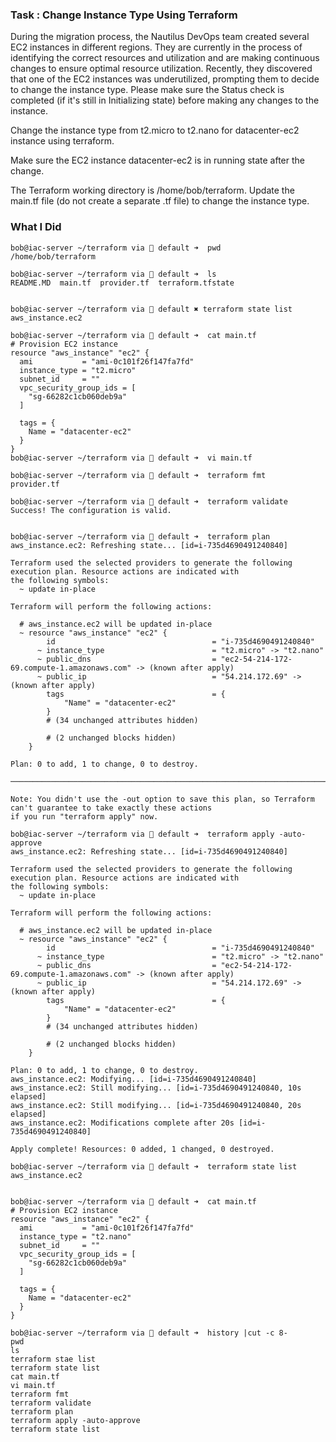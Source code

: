 ### Task : Change Instance Type Using Terraform

During the migration process, the Nautilus DevOps team created several EC2 instances in different regions. They are currently in the process of identifying the correct resources and utilization and are making continuous changes to ensure optimal resource utilization. Recently, they discovered that one of the EC2 instances was underutilized, prompting them to decide to change the instance type. Please make sure the Status check is completed (if it's still in Initializing state) before making any changes to the instance.

Change the instance type from t2.micro to t2.nano for datacenter-ec2 instance using terraform.

Make sure the EC2 instance datacenter-ec2 is in running state after the change.

The Terraform working directory is /home/bob/terraform. Update the main.tf file (do not create a separate .tf file) to change the instance type.


### What I Did
```
bob@iac-server ~/terraform via 💠 default ➜  pwd
/home/bob/terraform

bob@iac-server ~/terraform via 💠 default ➜  ls
README.MD  main.tf  provider.tf  terraform.tfstate


bob@iac-server ~/terraform via 💠 default ✖ terraform state list
aws_instance.ec2

bob@iac-server ~/terraform via 💠 default ➜  cat main.tf 
# Provision EC2 instance
resource "aws_instance" "ec2" {
  ami           = "ami-0c101f26f147fa7fd"
  instance_type = "t2.micro"
  subnet_id     = ""
  vpc_security_group_ids = [
    "sg-66282c1cb060deb9a"
  ]

  tags = {
    Name = "datacenter-ec2"
  }
}
bob@iac-server ~/terraform via 💠 default ➜  vi main.tf 

bob@iac-server ~/terraform via 💠 default ➜  terraform fmt
provider.tf

bob@iac-server ~/terraform via 💠 default ➜  terraform validate
Success! The configuration is valid.


bob@iac-server ~/terraform via 💠 default ➜  terraform plan
aws_instance.ec2: Refreshing state... [id=i-735d4690491240840]

Terraform used the selected providers to generate the following execution plan. Resource actions are indicated with
the following symbols:
  ~ update in-place

Terraform will perform the following actions:

  # aws_instance.ec2 will be updated in-place
  ~ resource "aws_instance" "ec2" {
        id                                   = "i-735d4690491240840"
      ~ instance_type                        = "t2.micro" -> "t2.nano"
      ~ public_dns                           = "ec2-54-214-172-69.compute-1.amazonaws.com" -> (known after apply)
      ~ public_ip                            = "54.214.172.69" -> (known after apply)
        tags                                 = {
            "Name" = "datacenter-ec2"
        }
        # (34 unchanged attributes hidden)

        # (2 unchanged blocks hidden)
    }

Plan: 0 to add, 1 to change, 0 to destroy.

───────────────────────────────────────────────────────────────────────────────────────────────────────────────────

Note: You didn't use the -out option to save this plan, so Terraform can't guarantee to take exactly these actions
if you run "terraform apply" now.

bob@iac-server ~/terraform via 💠 default ➜  terraform apply -auto-approve
aws_instance.ec2: Refreshing state... [id=i-735d4690491240840]

Terraform used the selected providers to generate the following execution plan. Resource actions are indicated with
the following symbols:
  ~ update in-place

Terraform will perform the following actions:

  # aws_instance.ec2 will be updated in-place
  ~ resource "aws_instance" "ec2" {
        id                                   = "i-735d4690491240840"
      ~ instance_type                        = "t2.micro" -> "t2.nano"
      ~ public_dns                           = "ec2-54-214-172-69.compute-1.amazonaws.com" -> (known after apply)
      ~ public_ip                            = "54.214.172.69" -> (known after apply)
        tags                                 = {
            "Name" = "datacenter-ec2"
        }
        # (34 unchanged attributes hidden)

        # (2 unchanged blocks hidden)
    }

Plan: 0 to add, 1 to change, 0 to destroy.
aws_instance.ec2: Modifying... [id=i-735d4690491240840]
aws_instance.ec2: Still modifying... [id=i-735d4690491240840, 10s elapsed]
aws_instance.ec2: Still modifying... [id=i-735d4690491240840, 20s elapsed]
aws_instance.ec2: Modifications complete after 20s [id=i-735d4690491240840]

Apply complete! Resources: 0 added, 1 changed, 0 destroyed.

bob@iac-server ~/terraform via 💠 default ➜  terraform state list
aws_instance.ec2


bob@iac-server ~/terraform via 💠 default ➜  cat main.tf
# Provision EC2 instance
resource "aws_instance" "ec2" {
  ami           = "ami-0c101f26f147fa7fd"
  instance_type = "t2.nano"
  subnet_id     = ""
  vpc_security_group_ids = [
    "sg-66282c1cb060deb9a"
  ]

  tags = {
    Name = "datacenter-ec2"
  }
}
```

```
bob@iac-server ~/terraform via 💠 default ➜  history |cut -c 8-
pwd
ls
terraform stae list
terraform state list
cat main.tf 
vi main.tf 
terraform fmt
terraform validate
terraform plan
terraform apply -auto-approve
terraform state list
```
